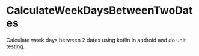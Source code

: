 # CalculateWeekDaysBetweenTwoDates
Calculate week days between 2 dates using kotlin in android and do unit testing.
